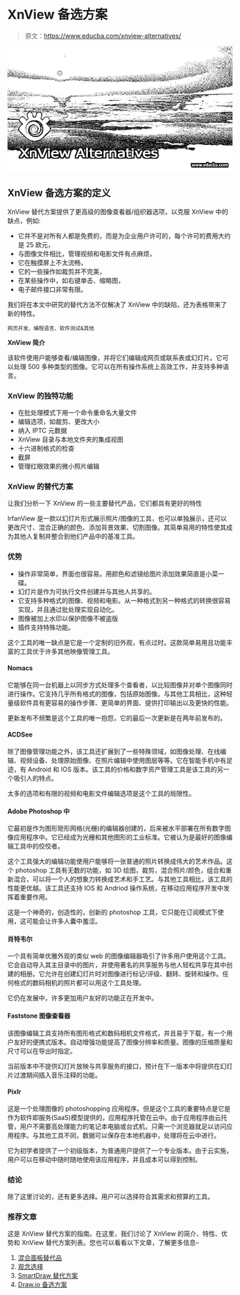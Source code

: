 # XnView 备选方案

> 原文：<https://www.educba.com/xnview-alternatives/>

![XnView Alternatives](img/95b39b7e2a2f052efc9b7b8e827cb1bb.png)



## XnView 备选方案的定义

XnView 替代方案提供了更高级的图像查看器/组织器选项，以克服 XnView 中的缺点，例如:

*   它并不是对所有人都是免费的，而是为企业用户许可的，每个许可的费用大约是 25 欧元，
*   与图像文件相比，管理视频和电影文件有点麻烦，
*   它在触摸屏上不太流畅，
*   它的一些操作如裁剪并不完美，
*   在某些操作中，如右键单击、缩略图，
*   电子邮件接口非常有限。

我们将在本文中研究的替代方法不仅解决了 XnView 中的缺陷，还为表格带来了新的特性。

<small>网页开发、编程语言、软件测试&其他</small>

**XnView 简介**

该软件使用户能够查看/编辑图像，并将它们编辑成网页或联系表或幻灯片。它可以处理 500 多种类型的图像。它可以在所有操作系统上高效工作，并支持多种语言。

### XnView 的独特功能

*   在批处理模式下用一个命令重命名大量文件
*   编辑选项，如裁剪、更改大小
*   纳入 IPTC 元数据
*   XnView 目录与本地文件夹的集成视图
*   十六进制格式的检查
*   截屏
*   管理红眼效果的微小照片编辑

### XnView 的替代方案

让我们分析一下 XnView 的一些主要替代产品，它们都具有更好的特性

IrfanView
是一款以幻灯片形式展示照片/图像的工具，也可以单独展示，还可以更改尺寸、混合正确的颜色、添加背景效果、切割图像。其简单易用的特性使其成为其他人复制并整合到他们产品中的基准工具。

### 优势

*   操作非常简单，界面也很容易。用颜色和滤镜给图片添加效果简直是小菜一碟。
*   幻灯片是作为可执行文件创建并与其他人共享的。
*   它支持多种格式的图像、视频和电影。从一种格式到另一种格式的转换很容易实现，并且通过批处理实现自动化。
*   图像被加上水印以保护图像不被盗版
*   插件支持特殊功能。

这个工具的唯一缺点是它是一个定制的旧外观，有点过时。这款简单易用且功能丰富的工具优于许多其他映像管理工具。

#### Nomacs

它能够在同一台机器上以同步方式处理多个查看者，以比较图像并对单个图像同时进行操作。它支持几乎所有格式的图像，包括原始图像。与其他工具相比，这种轻量级软件具有更容易的操作步骤、更简单的界面、提供打印输出以及更快的性能。

更新发布不频繁是这个工具的唯一抱怨，它的最后一次更新是在两年前发布的。

#### ACDSee

除了图像管理功能之外，该工具还扩展到了一些特殊领域，如图像处理、在线编辑、视频设备、处理原始图像、在照片编辑中使用图层等等。它在智能手机中有足迹，有 Android 和 IOS 版本。该工具的价格和数字资产管理工具是该工具的另一个吸引人的特点。

太多的选项和有限的视频和电影文件编辑选项是这个工具的局限性。

#### Adobe Photoshop 中

它最初是作为图形矩形网格(光栅)的编辑器创建的，后来被水平部署在所有数字图像应用程序中。它已经成为光栅和其他图形的工业标准。它被认为是最好的图像编辑工具中的佼佼者。

这个工具强大的编辑功能使用户能够将一张普通的照片转换成伟大的艺术作品。这个 photoshop 工具有无数的功能，如 3D 绘图，裁剪，混合照片/颜色，组合和重新混合，可以将一个人的想象力转换成艺术和手工艺。与其他工具相比，该工具的性能更优越。该工具还支持 IOS 和 Andriod 操作系统，在移动应用程序开发中发挥着重要作用。

这是一个神奇的，创造性的，创新的 photoshop 工具，它只能在订阅模式下使用，这可能会让许多人囊中羞涩。

#### 肖特韦尔

一个具有简单优雅外观的类似 web 的图像编辑器吸引了许多用户使用这个工具。它会自动导入其主目录中的图片，并使用著名的共享服务与他人轻松共享在其中创建的相册。它允许在创建幻灯片时对图像进行标记/评级、翻转、旋转和操作。任何格式的数码相机的照片都可以用这个工具处理。

它仍在发展中，许多更加用户友好的功能正在开发中。

#### Faststone 图像查看器

该图像编辑工具支持所有图形格式和数码相机文件格式，并且易于下载，有一个用户友好的便携式版本。自动增强功能提高了图像分辨率和质量。图像的压缩质量和尺寸可以在导出时指定。

当前版本中不提供幻灯片放映与共享服务的接口，预计在下一版本中将提供在幻灯片过渡期间插入音乐注释的功能。

#### Pixlr

这是一个处理图像的 photoshopping 应用程序。但是这个工具的重要特点是它是作为软件即服务(SaaS)模型提供的，应用程序托管在云中。由于应用程序由云托管，用户不需要高处理能力的笔记本电脑或台式机，只需一个浏览器就足以访问应用程序。与其他工具不同，数据可以保存在本地机器中，处理将在云中进行。

它为初学者提供了一个初级版本，为普通用户提供了一个专业版本。由于云实施，用户可以在移动中随时随地使用该应用程序，并且成本可以得到控制。

### 结论

除了这里讨论的，还有更多选择。用户可以选择符合其需求和预算的工具。

### 推荐文章

这是 XnView 替代方案的指南。在这里，我们讨论了 XnView 的简介、特性、优势和 XnView 替代方案列表。您也可以看看以下文章，了解更多信息–

1.  [混合面板替代品](https://www.educba.com/mixpanel-alternatives/)
2.  [观念选择](https://www.educba.com/notion-alternatives/)
3.  [SmartDraw 替代方案](https://www.educba.com/smartdraw-alternatives/)
4.  [Draw.io 备选方案](https://www.educba.com/draw-io-alternatives/)





